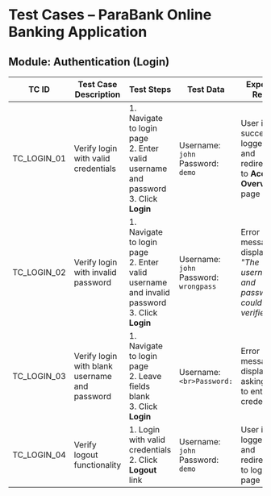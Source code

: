 # Test Cases – ParaBank Online Banking Application

## Module: Authentication (Login)

| TC ID | Test Case Description | Test Steps | Test Data | Expected Result | Status |
|-------|------------------------|------------|-----------|-----------------|--------|
| TC_LOGIN_01 | Verify login with valid credentials | 1. Navigate to login page<br>2. Enter valid username and password<br>3. Click **Login** | Username: `john`<br>Password: `demo` | User is successfully logged in and redirected to **Accounts Overview** page | Pending |
| TC_LOGIN_02 | Verify login with invalid password | 1. Navigate to login page<br>2. Enter valid username and invalid password<br>3. Click **Login** | Username: `john`<br>Password: `wrongpass` | Error message displayed: *"The username and password could not be verified."* | Pending |
| TC_LOGIN_03 | Verify login with blank username and password | 1. Navigate to login page<br>2. Leave fields blank<br>3. Click **Login** | Username: ``<br>Password: `` | Error message displayed asking user to enter credentials | Pending |
| TC_LOGIN_04 | Verify logout functionality | 1. Login with valid credentials<br>2. Click **Logout** link | Username: `john`<br>Password: `demo` | User is logged out and redirected to login page | Pending |
